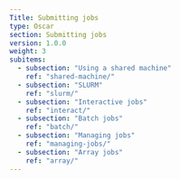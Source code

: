 ```yaml
---
Title: Submitting jobs
type: Oscar
section: Submitting jobs
version: 1.0.0
weight: 3
subitems:
  - subsection: "Using a shared machine"
    ref: "shared-machine/"
  - subsection: "SLURM"
    ref: "slurm/"
  - subsection: "Interactive jobs"
    ref: "interact/"
  - subsection: "Batch jobs"
    ref: "batch/"
  - subsection: "Managing jobs"
    ref: "managing-jobs/"
  - subsection: "Array jobs"
    ref: "array/"
---
```

